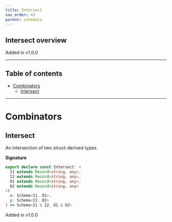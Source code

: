 ```yaml
---
title: Intersect
nav_order: 43
parent: schemata
---
```


## Intersect overview

Added in v1.0.0

---

<h2 class="text-delta">Table of contents</h2>

- [Combinators](#combinators)
  - [Intersect](#intersect)

---

# Combinators

## Intersect

An intersection of two struct-derived types.

**Signature**

```ts
export declare const Intersect: <
  I1 extends Record<string, any>,
  I2 extends Record<string, any>,
  O1 extends Record<string, any>,
  O2 extends Record<string, any>
>(
  x: Schema<I1, O1>,
  y: Schema<I2, O2>
) => Schema<I1 & I2, O1 & O2>
```

Added in v1.0.0
